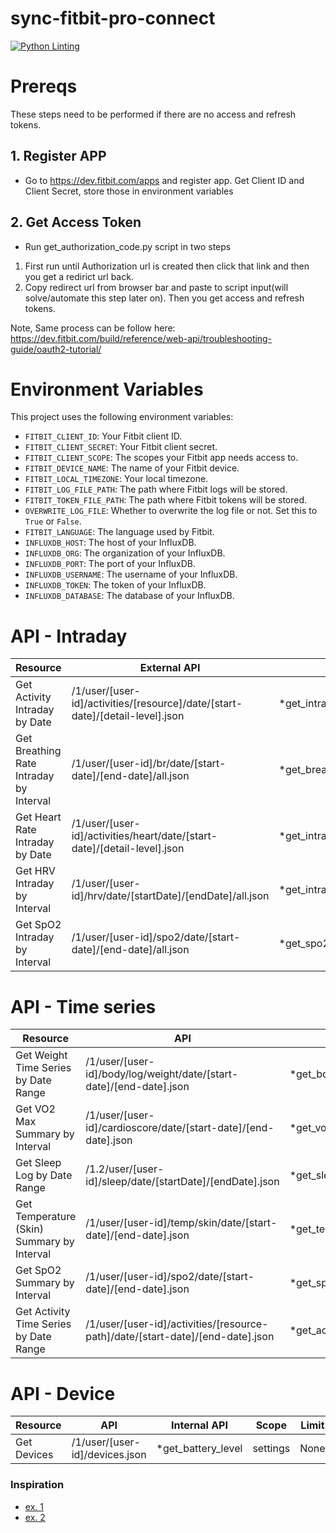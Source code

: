 # sync-fitbit-pro-connect
[![Python Linting](https://github.com/origox/sync-fitbit-pro-connect/actions/workflows/ci.yaml/badge.svg)](https://github.com/origox/sync-fitbit-pro-connect/actions/workflows/ci.yaml)

# Prereqs
These steps need to be performed if there are no access and refresh tokens.

## 1. Register APP
- Go to https://dev.fitbit.com/apps and register app. Get Client ID and Client Secret, store those in environment variables

## 2. Get Access Token
- Run get_authorization_code.py script in two steps
1. First run until Authorization url is created then click that link and then you get a redirict url back.
2. Copy redirect url from browser bar and paste to script input(will solve/automate this step later on). Then you get access and refresh tokens.

Note, Same process can be follow here: https://dev.fitbit.com/build/reference/web-api/troubleshooting-guide/oauth2-tutorial/ 

# Environment Variables

This project uses the following environment variables:

- `FITBIT_CLIENT_ID`: Your Fitbit client ID.
- `FITBIT_CLIENT_SECRET`: Your Fitbit client secret.
- `FITBIT_CLIENT_SCOPE`: The scopes your Fitbit app needs access to.
- `FITBIT_DEVICE_NAME`: The name of your Fitbit device.
- `FITBIT_LOCAL_TIMEZONE`: Your local timezone.
- `FITBIT_LOG_FILE_PATH`: The path where Fitbit logs will be stored.
- `FITBIT_TOKEN_FILE_PATH`: The path where Fitbit tokens will be stored.
- `OVERWRITE_LOG_FILE`: Whether to overwrite the log file or not. Set this to `True` or `False`.
- `FITBIT_LANGUAGE`: The language used by Fitbit.
- `INFLUXDB_HOST`: The host of your InfluxDB.
- `INFLUXDB_ORG`: The organization of your InfluxDB.
- `INFLUXDB_PORT`: The port of your InfluxDB.
- `INFLUXDB_USERNAME`: The username of your InfluxDB.
- `INFLUXDB_TOKEN`: The token of your InfluxDB.
- `INFLUXDB_DATABASE`: The database of your InfluxDB.





# API - Intraday

| Resource | External API | Internal API | Scope | Limit | InfluxDB - bucket | Grafana |
|---|---|---|---|---|---|---|
|Get Activity Intraday by Date|/1/user/[user-id]/activities/[resource]/date/[start-date]/[detail-level].json|*get_intraday_activity_by_date|activity|24 hours|[Calories/Distance/Steps]_Intraday||
|Get Breathing Rate Intraday by Interval|/1/user/[user-id]/br/date/[start-date]/[end-date]/all.json|*get_breathing_rate_by_interval|respiratory_rate|30 days|BreathingRate||
|Get Heart Rate Intraday by Date|/1/user/[user-id]/activities/heart/date/[start-date]/[detail-level].json|*get_intraday_heart_rate_by_date|heartrate|24 hours|HR zones/RestingHR||
|Get HRV Intraday by Interval|/1/user/[user-id]/hrv/date/[startDate]/[endDate]/all.json|*get_intraday_hrv_by_interval|heartrate|30 days|HRV_Intraday||  
|Get SpO2 Intraday by Interval|/1/user/[user-id]/spo2/date/[start-date]/[end-date]/all.json|*get_spo2_by_interval|oxygen_saturation|30 days|SPO2_Intraday||


# API - Time series

| Resource | API | Internal API | Scope | Limit | InfluxDB - bucket | Grafana |
|---|---|---|---|---|---|---|
|Get Weight Time Series by Date Range|/1/user/[user-id]/body/log/weight/date/[start-date]/[end-date].json|*get_body_data_by_interval|weight|31 days|Body||
|Get VO2 Max Summary by Interval|/1/user/[user-id]/cardioscore/date/[start-date]/[end-date].json|*get_vo2max_cardio_score_by_interval|cardio_fitness|30 days|CardioScore||
|Get Sleep Log by Date Range|/1.2/user/[user-id]/sleep/date/[startDate]/[endDate].json|*get_sleep_log_by_interval|sleep|100 days|Sleep Summary/Sleep Levels||
|Get Temperature (Skin) Summary by Interval|/1/user/[user-id]/temp/skin/date/[start-date]/[end-date].json|*get_temperature_skin_by_interval|temperature|30 days|TempSkin||
|Get SpO2 Summary by Interval|/1/user/[user-id]/spo2/date/[start-date]/[end-date].json|*get_spo2_summary_by_interval|oxygen_saturation|None|SPO2|
|Get Activity Time Series by Date Range|/1/user/[user-id]/activities/[resource-path]/date/[start-date]/[end-date].json|*get_activity_summary_by_interval|activity|1095|[distance/calories/steps/Activity Minutes]|


# API - Device
| Resource | API | Internal API | Scope | Limit | InfluxDB - bucket | Grafana |
|---|---|---|---|---|---|---|
|Get Devices|/1/user/[user-id]/devices.json|*get_battery_level|settings|None|DeviceBatteryLevel||


### Inspiration
- [ex. 1](https://github.com/pkpio/fitbit-googlefit)
- [ex. 2](https://github.com/arpanghosh8453/public-fitbit-projects)
